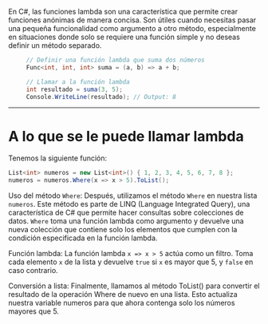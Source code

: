 En C#, las funciones lambda son una característica que permite crear funciones anónimas de manera concisa. Son útiles cuando necesitas pasar una pequeña funcionalidad como argumento a otro método, especialmente en situaciones donde solo se requiere una función simple y no deseas definir un método separado.

```cs
     // Definir una función lambda que suma dos números
     Func<int, int, int> suma = (a, b) => a + b;

     // Llamar a la función lambda
     int resultado = suma(3, 5);
     Console.WriteLine(resultado); // Output: 8
```

---

# A lo que se le puede llamar lambda
Tenemos la siguiente función:

```cs
List<int> numeros = new List<int>() { 1, 2, 3, 4, 5, 6, 7, 8 };
numeros = numeros.Where(x => x > 5).ToList();
```
 Uso del método `Where`: Después, utilizamos el método `Where` en nuestra lista `numeros`. Este método es parte de LINQ (Language Integrated Query), una característica de C# que permite hacer consultas sobre colecciones de datos. `Where` toma una función lambda como argumento y devuelve una nueva colección que contiene solo los elementos que cumplen con la condición especificada en la función lambda.

Función lambda: La función lambda `x => x > 5` actúa como un filtro. Toma cada elemento `x` de la lista y devuelve `true` si `x` es mayor que 5, y `false` en caso contrario.

Conversión a lista: Finalmente, llamamos al método ToList() para convertir el resultado de la operación Where de nuevo en una lista. Esto actualiza nuestra variable numeros para que ahora contenga solo los números mayores que 5.


